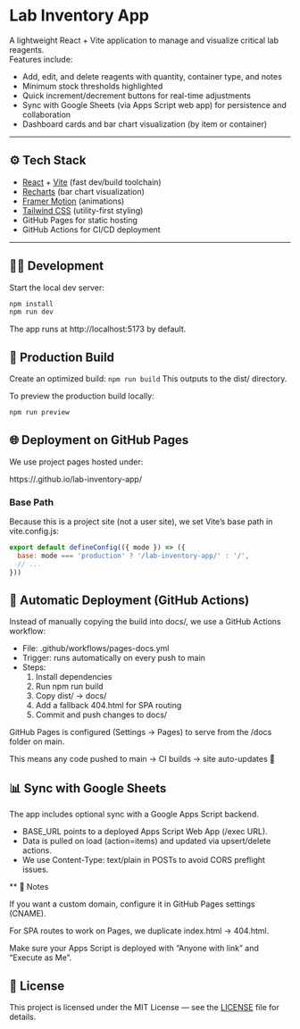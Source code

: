 # Lab Inventory App

A lightweight React + Vite application to manage and visualize critical lab reagents.  
Features include:
- Add, edit, and delete reagents with quantity, container type, and notes
- Minimum stock thresholds highlighted
- Quick increment/decrement buttons for real-time adjustments
- Sync with Google Sheets (via Apps Script web app) for persistence and collaboration
- Dashboard cards and bar chart visualization (by item or container)

---

## ⚙️ Tech Stack
- [React](https://react.dev/) + [Vite](https://vitejs.dev/) (fast dev/build toolchain)
- [Recharts](https://recharts.org/) (bar chart visualization)
- [Framer Motion](https://www.framer.com/motion/) (animations)
- [Tailwind CSS](https://tailwindcss.com/) (utility-first styling)
- GitHub Pages for static hosting
- GitHub Actions for CI/CD deployment

---

## 🧑‍💻 Development

Start the local dev server:
```bash
npm install
npm run dev
```
The app runs at http://localhost:5173 by default.

##  🚀 Production Build

Create an optimized build:
`npm run build`
This outputs to the dist/ directory.

To preview the production build locally:
```bash
npm run preview
```
## 🌐 Deployment on GitHub Pages

We use project pages hosted under:

https://<username>.github.io/lab-inventory-app/

### Base Path

Because this is a project site (not a user site), we set Vite’s base path in vite.config.js:

```js
export default defineConfig(({ mode }) => ({
  base: mode === 'production' ? '/lab-inventory-app/' : '/',
  // ...
}))
```

## 🤖 Automatic Deployment (GitHub Actions)

Instead of manually copying the build into docs/, we use a GitHub Actions workflow:
* File: .github/workflows/pages-docs.yml
* Trigger: runs automatically on every push to main
* Steps:
    1. Install dependencies
    2. Run npm run build
    3. Copy dist/ → docs/
    4. Add a fallback 404.html for SPA routing
    5. Commit and push changes to docs/

GitHub Pages is configured (Settings → Pages) to serve from the /docs folder on main.

This means any code pushed to main → CI builds → site auto-updates 🎉

## 📊 Sync with Google Sheets

The app includes optional sync with a Google Apps Script backend.
* BASE_URL points to a deployed Apps Script Web App (/exec URL).
* Data is pulled on load (action=items) and updated via upsert/delete actions.
* We use Content-Type: text/plain in POSTs to avoid CORS preflight issues.

** 📝 Notes

If you want a custom domain, configure it in GitHub Pages settings (CNAME).

For SPA routes to work on Pages, we duplicate index.html → 404.html.

Make sure your Apps Script is deployed with “Anyone with link” and “Execute as Me”.

## 📄 License
This project is licensed under the MIT License — see the [LICENSE](license.txt) file for details.
